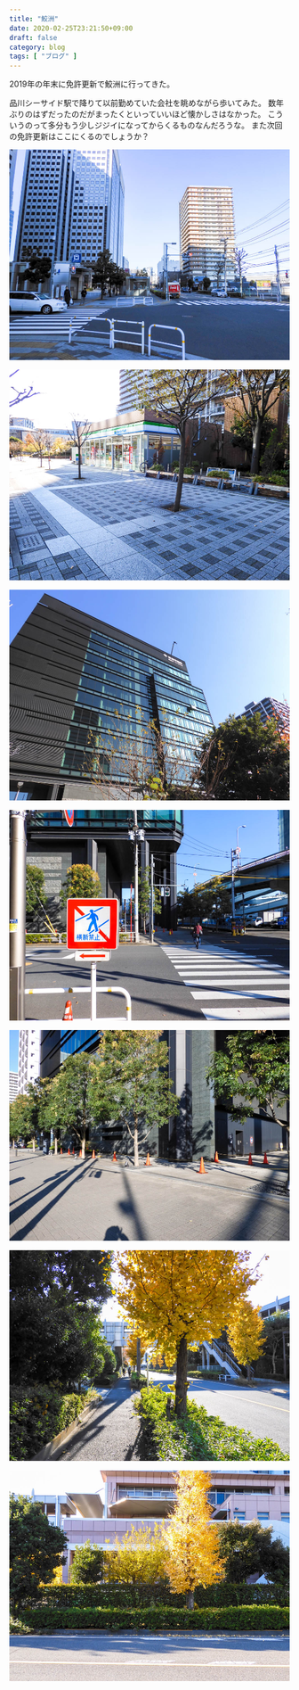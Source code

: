 ```yaml
---
title: "鮫洲"
date: 2020-02-25T23:21:50+09:00
draft: false
category: blog
tags: [ "ブログ" ]
---
```

2019年の年末に免許更新で鮫洲に行ってきた。  

<!--more-->
品川シーサイド駅で降りて以前勤めていた会社を眺めながら歩いてみた。
数年ぶりのはずだったのだがまったくといっていいほど懐かしさはなかった。
こういうのって多分もう少しジジイになってからくるものなんだろうな。
また次回の免許更新はここにくるのでしょうか？

![1](img/1-1.jpg)
  
![2](img/1-2.jpg)
  
![3](img/1-3.jpg)
  
![4](img/1-4.jpg)
  
![5](img/1-5.jpg)
  
![6](img/1-6.jpg)
  
![7](img/1-7.jpg)

